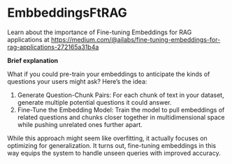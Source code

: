 # EmbbeddingsFtRAG

Learn about the importance of Fine-tuning Embeddings for RAG applications at 
https://medium.com/@ailabs/fine-tuning-embeddings-for-rag-applications-272165a31b4a


**Brief explanation**

What if you could pre-train your embeddings to anticipate the kinds of questions your users might ask?
Here’s the idea:
1) Generate Question-Chunk Pairs: For each chunk of text in your dataset, generate multiple potential questions it could answer.
2) Fine-Tune the Embedding Model: Train the model to pull embeddings of related questions and chunks closer together in multidimensional space while pushing unrelated ones further apart.

While this approach might seem like overfitting, it actually focuses on optimizing for generalization. It turns out, fine-tuning embeddings in this way equips the system to handle unseen queries with improved accuracy.



 
